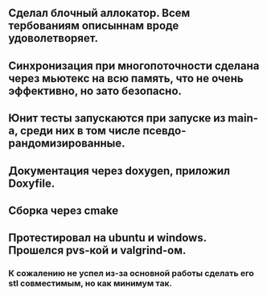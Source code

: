 ## Сделал блочный аллокатор. Всем тербованиям описыннам вроде удоволетворяет. 
## Синхронизация при многопоточности сделана через мьютекс на всю память, что не очень эффективно, но зато безопасно. 
## Юнит тесты запускаются при запуске из main-a, среди них в том числе псевдо-рандомизированные.
## Документация через doxygen, приложил Doxyfile. 
## Сборка через cmake
## Протестировал на ubuntu и windows. Прошелся pvs-кой и valgrind-ом.
### К сожалению не успел из-за основной работы сделать его stl совместимым, но как минимум так.
